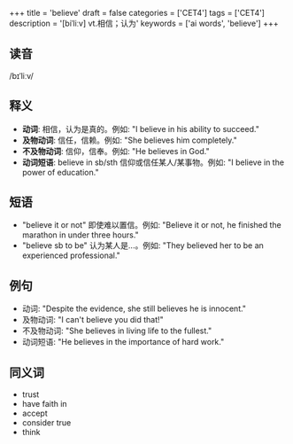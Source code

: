+++
title = 'believe'
draft = false
categories = ['CET4']
tags = ['CET4']
description = '[biˈliːv] vt.相信；认为'
keywords = ['ai words', 'believe']
+++

## 读音
/bɪˈliːv/

## 释义
- **动词**: 相信，认为是真的。例如: "I believe in his ability to succeed."
- **及物动词**: 信任，信赖。例如: "She believes him completely."
- **不及物动词**: 信仰，信奉。例如: "He believes in God."
- **动词短语**: believe in sb/sth 信仰或信任某人/某事物。例如: "I believe in the power of education."

## 短语
- "believe it or not" 即使难以置信。例如: "Believe it or not, he finished the marathon in under three hours."
- "believe sb to be" 认为某人是...。例如: "They believed her to be an experienced professional."

## 例句
- 动词: "Despite the evidence, she still believes he is innocent."
- 及物动词: "I can't believe you did that!"
- 不及物动词: "She believes in living life to the fullest."
- 动词短语: "He believes in the importance of hard work."

## 同义词
- trust
- have faith in
- accept
- consider true
- think
